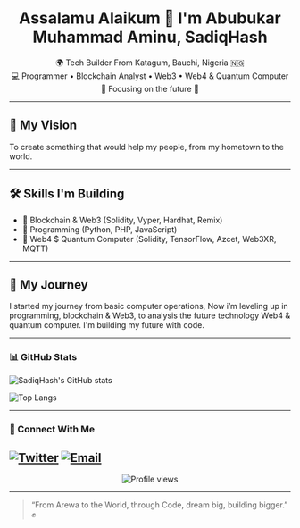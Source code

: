 <h1 align="center">Assalamu Alaikum 👋 I'm Abubukar Muhammad Aminu, SadiqHash</h1>

<p align="center">
🌍 Tech Builder From Katagum, Bauchi, Nigeria 🇳🇬<br>
💻 Programmer • Blockchain Analyst • Web3 • Web4 & Quantum Computer<br>
🎯 Focusing on the future 💪
</p>

---

## 🌟 My Vision
To create something that would help my people, from my hometown to the world.

---

## 🛠️ Skills I'm Building
- 🔗 Blockchain & Web3 (Solidity, Vyper, Hardhat, Remix)
- 🐍 Programming (Python, PHP, JavaScript)
- 🧠 Web4 $ Quantum Computer (Solidity, TensorFlow, Azcet, Web3XR, MQTT)

---

## 🚀 My Journey
I started my journey from basic computer operations, Now i’m leveling up in programming, blockchain & Web3, to analysis the future technology Web4 & quantum computer. I'm building my future with code.

---

### 📊 GitHub Stats

![SadiqHash's GitHub stats](https://github-readme-stats.vercel.app/api?username=SadiqHash&show_icons=true&theme=radical)

![Top Langs](https://github-readme-stats.vercel.app/api/top-langs/?username=SadiqHash&layout=compact&theme=radical)

---

### 🤝 Connect With Me

[![Twitter](https://img.shields.io/badge/X-%40SadiqHash01-blue?style=for-the-badge&logo=twitter)](https://x.com/SadiqHash01)
[![Email](https://img.shields.io/badge/Email-saddeequjp@gmail.com-red?style=for-the-badge&logo=gmail)](mailto:saddeequjp@gmail.com)
---

<p align="center">
  <img src="https://komarev.com/ghpvc/?username=SadiqHash&label=Profile+Views&color=0e75b6&style=flat" alt="Profile views" />
</p>

---

> “From Arewa to the World, through Code, dream big, building bigger.” ✊